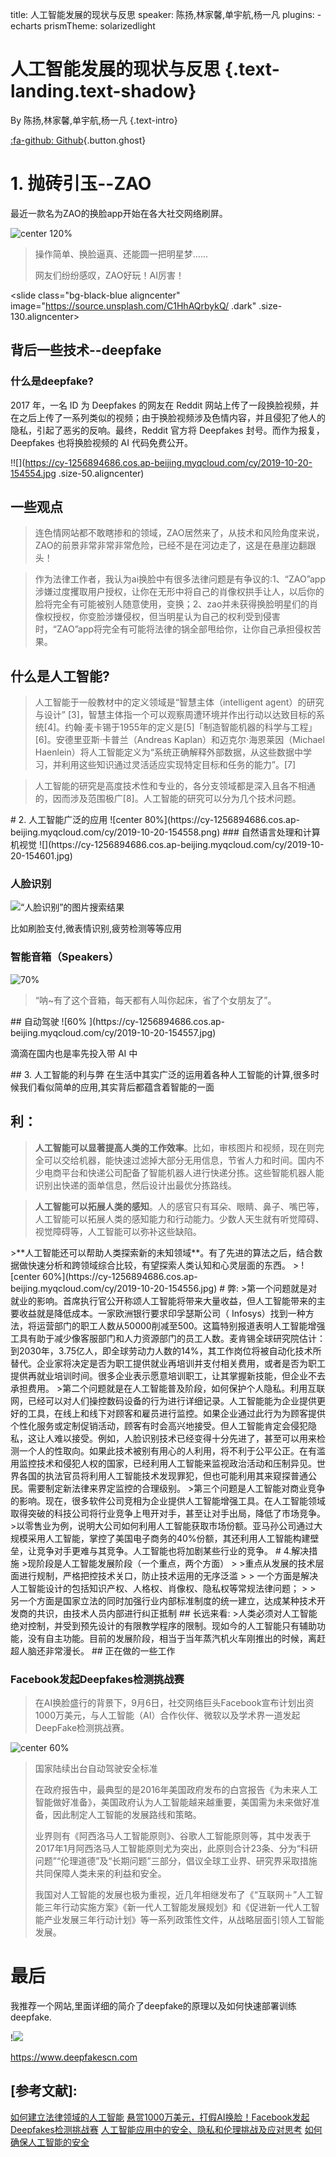 title: 人工智能发展的现状与反思
speaker: 陈扬,林家馨,单宇航,杨一凡
plugins:
    - echarts
prismTheme: solarizedlight
<slide class="bg-black-blue aligncenter" image="https://source.unsplash.com/C1HhAQrbykQ/ .dark">

# 人工智能发展的现状与反思 {.text-landing.text-shadow}

By 陈扬,林家馨,单宇航,杨一凡 {.text-intro}

[:fa-github: Github](https://github.com/ksky521/nodeppt){.button.ghost}



<slide class="bg-black-blue aligncenter" image="https://source.unsplash.com/C1HhAQrbykQ/ .dark">


# 1. 抛砖引玉--ZAO
最近一款名为ZAO的换脸app开始在各大社交网络刷屏。

![center 120%](https://cy-1256894686.cos.ap-beijing.myqcloud.com/cy/2019-10-20-154559.gif)

>操作简单、换脸逼真、还能圆一把明星梦......
>
>网友们纷纷感叹，ZAO好玩！AI厉害！

<slide class="bg-black-blue aligncenter" image="https://source.unsplash.com/C1HhAQrbykQ/ .dark" .size-130.aligncenter>

## 背后一些技术--deepfake
### 什么是deepfake?

2017 年，一名 ID 为 Deepfakes 的网友在 Reddit 网站上传了一段换脸视频，并在之后上传了一系列类似的视频；由于换脸视频涉及色情内容，并且侵犯了他人的隐私，引起了恶劣的反响。最终，Reddit 官方将 Deepfakes 封号。而作为报复，Deepfakes 也将换脸视频的 AI 代码免费公开。

!![](https://cy-1256894686.cos.ap-beijing.myqcloud.com/cy/2019-10-20-154554.jpg .size-50.aligncenter)

<slide class="bg-black-blue center" image="https://source.unsplash.com/C1HhAQrbykQ/ .dark">

## 一些观点
>连色情网站都不敢瞎掺和的领域，ZAO居然来了，从技术和风险角度来说，ZAO的前景非常非常非常危险，已经不是在河边走了，这是在悬崖边翻跟头！
>

>作为法律工作者，我认为ai换脸中有很多法律问题是有争议的:1、“ZAO”app涉嫌过度攫取用户授权，让你在无形中将自己的肖像权拱手让人，以后你的脸将完全有可能被别人随意使用，变换；2、zao并未获得换脸明星们的肖像权授权，你变脸涉嫌侵权，但当明星认为自己的权利受到侵害时，“ZAO”app将完全有可能将法律的锅全部甩给你，让你自己承担侵权苦果。
>

<slide class="bg-black-blue aligncenter" image="https://source.unsplash.com/C1HhAQrbykQ/ .dark">

## 什么是人工智能?
>人工智能于一般教材中的定义领域是“智慧主体（intelligent agent）的研究与设计” [3]，智慧主体指一个可以观察周遭环境并作出行动以达致目标的系统[4]。约翰·麦卡锡于1955年的定义是[5]「制造智能机器的科学与工程」[6]。安德里亚斯·卡普兰（Andreas Kaplan）和迈克尔·海恩莱因（Michael Haenlein）将人工智能定义为“系统正确解释外部数据，从这些数据中学习，并利用这些知识通过灵活适应实现特定目标和任务的能力”。[7]

>人工智能的研究是高度技术性和专业的，各分支领域都是深入且各不相通的，因而涉及范围极广[8]。人工智能的研究可以分为几个技术问题。

<slide class="bg-black-blue aligncenter" image="https://source.unsplash.com/C1HhAQrbykQ/ .dark">
# 2. 人工智能广泛的应用
![center 80%](https://cy-1256894686.cos.ap-beijing.myqcloud.com/cy/2019-10-20-154558.png)

<slide class="bg-black-blue aligncenter" image="https://source.unsplash.com/C1HhAQrbykQ/ .dark">
### 自然语言处理和计算机视觉
![](https://cy-1256894686.cos.ap-beijing.myqcloud.com/cy/2019-10-20-154601.jpg)

<slide class="bg-black-blue aligncenter" image="https://source.unsplash.com/C1HhAQrbykQ/ .dark">

### 人脸识别

![“人脸识别”的图片搜索结果](https://cy-1256894686.cos.ap-beijing.myqcloud.com/cy/2019-10-20-160134.jpg)


比如刷脸支付,微表情识别,疲劳检测等等应用

<slide class="bg-black-blue aligncenter" image="https://source.unsplash.com/C1HhAQrbykQ/ .dark">

### 智能音箱（Speakers）
![70% ](https://cy-1256894686.cos.ap-beijing.myqcloud.com/cy/2019-10-20-154557.png)
>“呐~有了这个音箱，每天都有人叫你起床，省了个女朋友了”。
>

<slide class="bg-black-blue aligncenter" image="https://source.unsplash.com/C1HhAQrbykQ/ .dark">
## 自动驾驶
![60% ](https://cy-1256894686.cos.ap-beijing.myqcloud.com/cy/2019-10-20-154557.jpg)

滴滴在国内也是率先投入带 AI 中

<slide class="bg-black-blue aligncenter" image="https://source.unsplash.com/C1HhAQrbykQ/ .dark">
## 3. 人工智能的利与弊
在生活中其实广泛的运用着各种人工智能的计算,很多时候我们看似简单的应用,其实背后都蕴含着智能的一面

<slide class="bg-black-blue aligncenter" image="https://source.unsplash.com/C1HhAQrbykQ/ .dark">

## 利：
>**人工智能可以显著提高人类的工作效率**。比如，审核图片和视频，现在则完全可以交给机器，能快速过滤掉大部分无用信息，节省人力和时间。国内不少电商平台和快递公司配备了智能机器人进行快递分拣。这些智能机器人能识别出快递的面单信息，然后设计出最优分拣路线。 
>

>
>**人工智能可以拓展人类的感知**。人的感官只有耳朵、眼睛、鼻子、嘴巴等，人工智能可以拓展人类的感知能力和行动能力。少数人天生就有听觉障碍、视觉障碍等，人工智能可以弥补这些缺陷。
>

<slide class="bg-black-blue aligncenter" image="https://source.unsplash.com/C1HhAQrbykQ/ .dark">
>**人工智能还可以帮助人类探索新的未知领域**。有了先进的算法之后，结合数据做快速分析和跨领域综合比较，有望探索人类认知和心灵层面的东西。
>
![center 60%](https://cy-1256894686.cos.ap-beijing.myqcloud.com/cy/2019-10-20-154556.jpg)


<slide class="bg-black-blue aligncenter" image="https://source.unsplash.com/C1HhAQrbykQ/ .dark">
# 弊:
>第一个问题就是对就业的影响。首席执行官公开称颂人工智能将带来大量收益，但人工智能带来的主要收益就是降低成本。一家欧洲银行要求印孚瑟斯公司（ Infosys）找到一种方法，将运营部门的职工人数从50000削减至500。这篇特别报道表明人工智能增强工具有助于减少像客服部门和人力资源部门的员工人数。麦肯锡全球研究院估计：到2030年，3.75亿人，即全球劳动力人数的14%，其工作岗位将被自动化技术所替代。企业家将决定是否为职工提供就业再培训并支付相关费用，或者是否为职工提供再就业培训时间。很多企业表示愿意培训职工，让其掌握新技能，但企业不去承担费用。

<slide class="bg-black-blue aligncenter" image="https://source.unsplash.com/C1HhAQrbykQ/ .dark">
>第二个问题就是在人工智能普及阶段，如何保护个人隐私。利用互联网，已经可以对人们操控数码设备的行为进行详细记录。人工智能能为企业提供更好的工具，在线上和线下对顾客和雇员进行监控。如果企业通过此行为为顾客提供个性化服务或定制促销活动，顾客有时会高兴地接受。但人工智能肯定会侵犯隐私，这让人难以接受。例如，人脸识别技术已经变得十分先进了，甚至可以用来检测一个人的性取向。如果此技术被别有用心的人利用，将不利于公平公正。在有滥用监控技术和侵犯人权的国家，已经利用人工智能来监视政治活动和压制异见。世界各国的执法官员将利用人工智能技术发现罪犯，但也可能利用其来窥探普通公民。需要制定新法律来界定监控的合理级别。

<slide class="bg-black-blue aligncenter" image="https://source.unsplash.com/C1HhAQrbykQ/ .dark">
>第三个问题是人工智能对商业竞争的影响。现在，很多软件公司竞相为企业提供人工智能增强工具。在人工智能领域取得突破的科技公司将行业竞争上甩开对手，甚至让对手出局，降低了市场竞争。
>以零售业为例，说明大公司如何利用人工智能获取市场份额。亚马孙公司通过大规模采用人工智能，掌控了美国电子商务的40%份额，其还利用人工智能构建壁垒，让竞争对手更难与其竞争。人工智能也将加剧某些行业的竞争。

<slide class="bg-black-blue aligncenter  size-150%" image="https://source.unsplash.com/C1HhAQrbykQ/ .dark" >
# 4.解决措施
>现阶段是人工智能发展阶段（一个重点，两个方面）
>
>重点从发展的技术层面进行规制，严格把控技术关口，防止技术运用的无序泛滥
>
> 一个方面是解决人工智能设计的包括知识产权、人格权、肖像权、隐私权等常规法律问题；
>  
> 另一个方面是国家立法的同时加强行业内部标准制度的统一建立，达成某种技术开发商的共识，由技术人员内部进行纠正抵制

<slide class="bg-black-blue aligncenter" image="https://source.unsplash.com/C1HhAQrbykQ/ .dark">
## 长远来看:
>人类必须对人工智能绝对控制，并受到预先设计的有限教学程序的限制。现如今的人工智能只有辅助功能，没有自主功能。目前的发展阶段，相当于当年蒸汽机火车刚推出的时候，离赶超人脑还非常漫长。

<slide class="bg-black-blue aligncenter" image="https://source.unsplash.com/C1HhAQrbykQ/ .dark">
## 正在做的一些工作

### Facebook发起Deepfakes检测挑战赛
> 在AI换脸盛行的背景下，9月6日，社交网络巨头Facebook宣布计划出资1000万美元，与人工智能（AI）合作伙伴、微软以及学术界一道发起DeepFake检测挑战赛。

![center 60%](https://cy-1256894686.cos.ap-beijing.myqcloud.com/cy/2019-10-20-154600.jpg)

<slide class="bg-black-blue aligncenter" image="https://source.unsplash.com/C1HhAQrbykQ/ .dark"  font-size=150% >

> 国家陆续出台自动驾驶安全标准
> 
> 在政府报告中，最典型的是2016年美国政府发布的白宫报告《为未来人工智能做好准备》，美国政府认为人工智能越来越重要，美国需为未来做好准备，因此制定人工智能的发展路线和策略。
> 
>   业界则有《阿西洛马人工智能原则》、谷歌人工智能原则等，其中发表于2017年1月阿西洛马人工智能原则尤为突出，此原则合计23条、分为“科研问题”“伦理道德”及“长期问题”三部分，倡议全球工业界、研究界采取措施共同保障人类未来的利益和安全。
>   
>    我国对人工智能的发展也极为重视，近几年相继发布了《“互联网＋”人工智能三年行动实施方案》《新一代人工智能发展规划》和《促进新一代人工智能产业发展三年行动计划》等一系列政策性文件，从战略层面引领人工智能发展。

<slide class="bg-black-blue aligncenter" image="https://source.unsplash.com/C1HhAQrbykQ/ .dark">

# 最后
我推荐一个网站,里面详细的简介了deepfake的原理以及如何快速部署训练 deepfake.

!![](https://cy-1256894686.cos.ap-beijing.myqcloud.com/cy/2019-10-20-154601.png )

https://www.deepfakescn.com

<slide class="bg-black-blue aligncenter" image="https://source.unsplash.com/C1HhAQrbykQ/ .dark">

## [参考文献]:
[如何建立法律领域的人工智能](https://zhuanlan.zhihu.com/p/35258491)
[悬赏1000万美元，打假AI换脸！Facebook发起Deepfakes检测挑战赛](https://zhuanlan.zhihu.com/p/81974165)
[人工智能应用中的安全、隐私和伦理挑战及应对思考](http://html.rhhz.net/kjdb/20171504.htm)
[如何确保人工智能的安全](http://www.xinhuanet.com/zgjx/2018-09/19/c_137477955.htm)